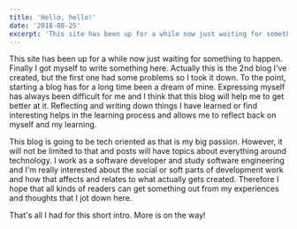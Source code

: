```yaml
---
title: 'Hello, hello!'
date: '2018-08-25'
excerpt: 'This site has been up for a while now just waiting for something to happen. Finally I got myself to write something here.'
---
```


This site has been up for a while now just waiting for something to happen. Finally I got myself to write something here. Actually this is the 2nd blog I've created, but the first one had some problems so I took it down. To the point, starting a blog has for a long time been a dream of mine. Expressing myself has always been difficult for me and I think that this blog will help me to get better at it. Reflecting and writing down things I have learned or find interesting helps in the learning process and allows me to reflect back on myself and my learning.

This blog is going to be tech oriented as that is my big passion. However, it will not be limited to that and posts will have topics about everything around technology. I work as a software developer and study software engineering and I'm really interested about the social or soft parts of development work and how that affects and relates to what actually gets created. Therefore I hope that all kinds of readers can get something out from my experiences and thoughts that I jot down here.

That's all I had for this short intro. More is on the way!
